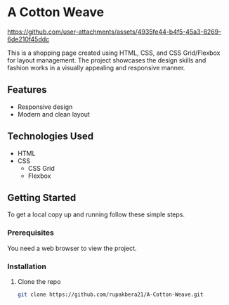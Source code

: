 # A Cotton Weave

https://github.com/user-attachments/assets/4935fe44-b4f5-45a3-8269-6de210f45ddc

This is a shopping page created using HTML, CSS, and CSS Grid/Flexbox for layout management. The project showcases the design skills and fashion works in a visually appealing and responsive manner.

## Features

- Responsive design
- Modern and clean layout

## Technologies Used

- HTML
- CSS
  - CSS Grid
  - Flexbox

## Getting Started

To get a local copy up and running follow these simple steps.

### Prerequisites

You need a web browser to view the project.

### Installation

1. Clone the repo
   ```sh
   git clone https://github.com/rupakbera21/A-Cotton-Weave.git

